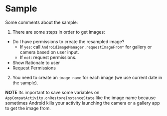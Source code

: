 # Sample

Some comments about the sample:

1. There are some steps in order to get images:
  * Do I have permissions to create the resampled image?
      * If `yes`: call `AndroidImageManager.requestImageFrom*` for gallery or camera based on user input.
      * If `not`: request permissions.
  * Show Rationale to user
  * Request Permissions

2. You need to create an `image name` for each image (we use current date in the sample).

__NOTE__ Its important to save some variables on `AppCompatActivity.onRestoreInstanceState` like the image name
because sometimes Android kills your activity launching the camera or a gallery app to get the image from.